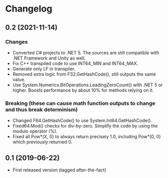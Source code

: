 
# Changelog

## 0.2 (2021-11-14)

### Changes

- Converted C# projects to .NET 5. The sources are still compatible with .NET Framework and Unity as well.
- Fix C++ transpiled code to use INT64_MIN and INT64_MAX.
- Generate only LF in transpiler.
- Removed extra logic from F32.GetHashCode(), still outputs the same value.
- Use System.Numerics.BitOperations.LeadingZeroCount() with .NET 5 or higher. Boosts performance by about 10% for methods relying on it.

### Breaking (these can cause math function outputs to change and thus break determinism)

- Changed F64.GetHashCode() to use System.Int64.GetHashCode().
- Fixed64.Mod() checks for div-by-zero. Simplify the code by using the modulo operator (%).
- Fixed all Pow*(X, 0) to always return precisely 1.0, including Pow*(0, 0) which previously returned 0.

## 0.1 (2019-06-22)

- First released version (tagged after-the-fact)
